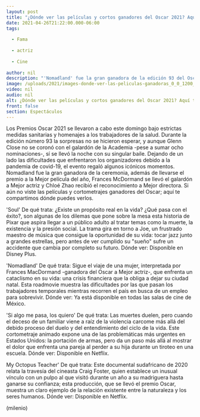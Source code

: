 ```yaml
---
layout: post
title: "¿Dónde ver las películas y cortos ganadores del Oscar 2021? Aquí te decimos"
date: 2021-04-26T21:22:00.000-06:00
tags:
  
  - Fama
  
  - actriz
  
  - Cine
  
author: nil
description: "'Nomadland' fue la gran ganadora de la edición 93 del Oscar, pero también hubo otros cortometrajes y películas que resaltaron durante la ceremonia; aquí te compartimos dónde verlas. "
image: /uploads/2021/images-donde-ver-las-peliculas-ganadoras_0_0_1200_747.jpg
video: nil
audio: nil
alt: ¿Dónde ver las películas y cortos ganadores del Oscar 2021? Aquí te decimos
front: false
section: Espectáculos
---
```


Los Premios Oscar 2021 se llevaron a cabo este domingo bajo estrictas medidas sanitarias y homenajes a los trabajadores de la salud. Durante la edición número 93 la sorpresas no se hicieron esperar, y aunque Glenn Close no se coronó con el galardón de la Academia -pese a sumar ocho nominaciones-, sí se llevó la noche con su singular baile. Dejando de un lado las dificultades que enfrentaron los organizadores debido a la pandemia de covid-19, el evento regaló algunos icónicos momentos.  Nomadland fue la gran ganadora de la ceremonia, además de llevarse el premio a la Mejor película del año, Frances McDormand se llevó el galardón a Mejor actriz y Chloé Zhao recibió el reconocimiento a Mejor directora. Si aún no viste las películas y cortometrajes ganadores del Oscar; aquí te compartimos dónde puedes verlos.  

'Soul' De qué trata: ¿Existe un propósito real en la vida? ¿Qué pasa con el éxito?, son algunas de los dilemas que pone sobre la mesa esta historia de Pixar que aspira llegar a un público adulto al tratar temas como la muerte, la existencia y la presión social. La trama gira en torno a Joe, un frustrado maestro de música que consigue la oportunidad de su vida: tocar jazz junto a grandes estrellas, pero antes de ver cumplido su "sueño" sufre un accidente que cambia por completo su futuro.  Dónde ver: Disponible en Disney Plus.  

'Nomadland'  De qué trata: Sigue el viaje de una mujer, interpretada por Frances MacDormand -ganadora del Oscar a Mejor actriz-, que enfrenta un cataclismo en su vida: una crisis financiera que la obliga a dejar su ciudad natal. Esta roadmovie muestra las dificultades por las que pasan los trabajadores temporales mientras recorren el país en busca de un empleo para sobrevivir.   Dónde ver: Ya está disponible en todas las salas de cine de México.  

'Si algo me pasa, los quiero' De qué trata: Las muertes duelen, pero cuando el deceso de un familiar viene a raíz de la violencia carcome más allá del debido proceso del duelo y del entendimiento del ciclo de la vida. Este cortometraje animado expone una de las problemáticas más urgentes en Estados Unidos: la portación de armas, pero da un paso más allá al mostrar el dolor que enfrenta una pareja al perder a su hija durante un tiroteo en una escuela. Dónde ver: Disponible en Netflix. 

My Octopus Teacher' De qué trata: Este documental sudafricano de 2020 relata la travesía del cineasta Craig Foster, quien establece un inusual vínculo con un pulpo al que visitó durante un año a su madriguera hasta ganarse su confianza; esta producción, que se llevó el premio Oscar, muestra un claro ejemplo de la relación existente entre la naturaleza y los seres humanos. Dónde ver: Disponible en Netflix.  

(milenio)